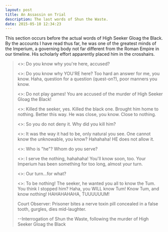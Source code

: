 ```yaml
---
layout: post
title: An Assassin on Trial
description: The last words of Shun the Waste.
date: 2015-05-10 12:34:23
---
```


This section occurs before the actual words of High Seeker Gloag the Black. By the accounts I have read thus far, he was one of the greatest minds of the Imperium, a governing body not far different from the Roman Empire in our timeline. His scholarly effort apparently placed him in the crosshairs.

> <<The Court>>: Do you know why you're here, accused?
>
> <<Shun>>: Do you know why YOU'RE here?  Too hard an answer for me, you know.  Haha, question for a question (quest-on?), poor manners you know.
>
> <<The Court>>: Do not play games!  You are accused of the murder of High Seeker Gloag the Black!
>
> <<Shun>>: Killed the seeker, yes.  Killed the black one.  Brought him home to nothing.  Better this way.  He was close, you know.  Close to nothing.
>
> <<The Court>>: So you do not deny it.  Why did you kill him?
>
> <<Shun>>: It was the way it had to be, only natural you see.  One cannot know the unknowable, you know?  Hahahaha!  HE does not allow it.
>
> <<The Court>>: Who is "he"?  Whom do you serve?
>
> <<Shun>>: I serve the nothing, hahahaha!  You'll know soon, too.  Your Imperium has been something for too long, almost your turn.
>
> <<The Court>>: Our turn...for what?
>
> <<Shun>>: To be nothing!  The seeker, he wanted you all to know the Tum.  You think I stopped him?  Haha, you WILL know Tum!  Know Tum, and know nothing!  HAHAHAHAHA, TUUUUUUM!
>
> Court Observer: Prisoner bites a nerve toxin pill concealed in a false tooth, gurgles, dies mid-laughter.
>
>
> --Interrogation of Shun the Waste, following the murder of High Seeker Gloag the Black
